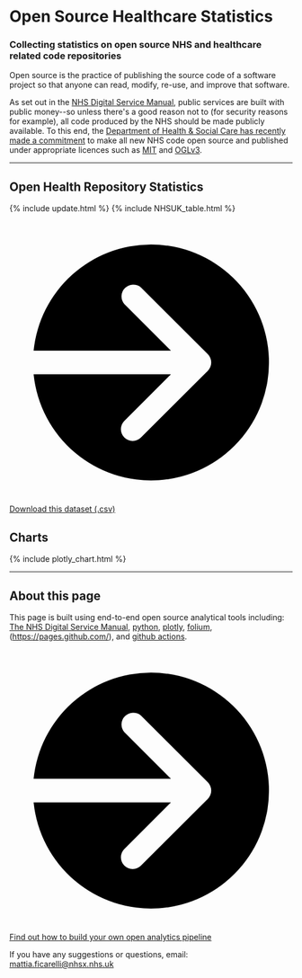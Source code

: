<script src="https://cdn.plot.ly/plotly-latest.min.js"></script>

# Open Source Healthcare Statistics

### Collecting statistics on open source NHS and healthcare related code repositories

Open source is the practice of publishing the source code of a software project so that anyone can read, modify, re-use, and improve that software.

As set out in the [NHS Digital Service Manual](https://service-manual.nhs.uk/service-standard/12-make-new-source-code-open), public services are built with public money--so unless there's a good reason not to (for security reasons for example), all code produced by the NHS should be made publicly available. To this end, the [Department of Health & Social Care has recently made a commitment](https://www.gov.uk/government/publications/data-saves-lives-reshaping-health-and-social-care-with-data-draft/data-saves-lives-reshaping-health-and-social-care-with-data-draft) to make all new NHS code open source and published under appropriate licences such as [MIT](https://opensource.org/licenses/MIT) and [OGLv3](http://www.nationalarchives.gov.uk/doc/open-government-licence/version/3/).

<hr class="nhsuk-u-margin-top-0 nhsuk-u-margin-bottom-6">

## Open Health Repository Statistics

{% include update.html %}
{% include NHSUK_table.html %}

<div class="nhsuk-action-link">
  <a class="nhsuk-action-link__link" href="assets/data/openhealthstats.csv">
    <svg class="nhsuk-icon nhsuk-icon__arrow-right-circle" xmlns="http://www.w3.org/2000/svg" viewBox="0 0 24 24" aria-hidden="true">
      <path d="M0 0h24v24H0z" fill="none"></path>
      <path d="M12 2a10 10 0 0 0-9.95 9h11.64L9.74 7.05a1 1 0 0 1 1.41-1.41l5.66 5.65a1 1 0 0 1 0 1.42l-5.66 5.65a1 1 0 0 1-1.41 0 1 1 0 0 1 0-1.41L13.69 13H2.05A10 10 0 1 0 12 2z"></path>
    </svg>
    <span class="nhsuk-action-link__text">Download this dataset (.csv)</span>
  </a>
</div>

## Charts

{% include plotly_chart.html %}

<hr class="nhsuk-u-margin-top-6 nhsuk-u-margin-bottom-6">

## About this page

This page is built using end-to-end open source analytical tools including: [The NHS Digital Service Manual](https://service-manual.nhs.uk/), [python](https://nhs-pycom.net/), [plotly](https://plotly.com/python/), [folium](http://python-visualization.github.io/folium/), (https://pages.github.com/), and [github actions](https://github.com/features/actions).

<div class="nhsuk-action-link">
  <a class="nhsuk-action-link__link" href="/open-health-statistics/blog">
    <svg class="nhsuk-icon nhsuk-icon__arrow-right-circle" xmlns="http://www.w3.org/2000/svg" viewBox="0 0 24 24" aria-hidden="true">
      <path d="M0 0h24v24H0z" fill="none"></path>
      <path d="M12 2a10 10 0 0 0-9.95 9h11.64L9.74 7.05a1 1 0 0 1 1.41-1.41l5.66 5.65a1 1 0 0 1 0 1.42l-5.66 5.65a1 1 0 0 1-1.41 0 1 1 0 0 1 0-1.41L13.69 13H2.05A10 10 0 1 0 12 2z"></path>
    </svg>
    <span class="nhsuk-action-link__text">Find out how to build your own open analytics pipeline</span>
  </a>
</div>

If you have any suggestions or questions, email: <a href="mailto:mattia.ficarelli@nhsx.nhs.uk">mattia.ficarelli@nhsx.nhs.uk</a>
